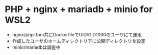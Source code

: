 # PHP + nginx + mariadb + minio for WSL2

- nginx/php-fpm共にDockerfileでUID/GID1000のユーザにて運用
- 作成したユーザのホームディレクトリ下に公開ディレクトリを設定
- minio/mariadbは調査中
